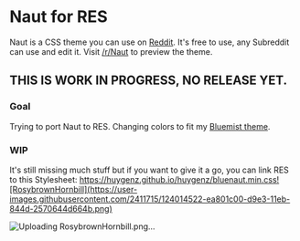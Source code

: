 # Naut for RES

Naut is a CSS theme you can use on [Reddit](http://www.Reddit.com). It's free to use, any Subreddit can use and edit it. Visit [/r/Naut](http://www.Reddit.com/r/Naut) to preview the theme.

## THIS IS WORK IN PROGRESS, NO RELEASE YET.

### Goal
Trying to port Naut to RES.
Changing colors to fit my [Bluemist theme](https://github.com/huygenz/brackets-bluemist).

### WIP
It's still missing much stuff but if you want to give it a go, you can link RES to this Stylesheet:
https://huygenz.github.io/huygenz/bluenaut.min.css![RosybrownHornbill](https://user-images.githubusercontent.com/2411715/124014522-ea801c00-d9e3-11eb-844d-2570644d664b.png)

![Uploading RosybrownHornbill.png…]()
